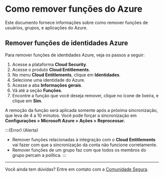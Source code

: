 # Como remover funções do Azure

Este documento fornece informações sobre como remover funções de usuários, grupos, e aplicações do Azure.

## Remover funções de identidades Azure

Para remover funções de identidades Azure, veja os passos a seguir: 

1. Acesse a plataforma **Cloud Security**.  
2. Acesse o produto **Cloud Entitlements**.  
3. No menu **Cloud Entitlements**, clique em **Identidades**.  
4. Selecione uma identidade do Azure.  
5. Acesse a aba **Informações gerais**.  
6. Vá até a seção **Funções**.  
7. Encontre a função que você deseja remover, clique no ícone de lixeira, e clique em **Sim**.

A remoção da função será aplicada somente após a próxima sincronização, que leva de 4 a 10 minutos. Você pode forçar a sincronização em **Configurações \> Microsoft Azure \> Ações \> Reprocessar.**

:::(Error) (Alerta)
- Remover funções relacionadas à integração com o **Cloud Entitlements** vai fazer com que a sincronização da conta não funcione corretamente.  
- Remover funções de um grupo faz com que todos os membros do grupo percam a política.
:::

---
Você ainda tem dúvidas? Entre em contato com a [Comunidade Segura](https://community.Segura.io/).